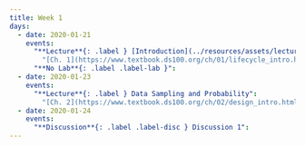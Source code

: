 ```yaml
---
title: Week 1
days:
  - date: 2020-01-21
    events:
      "**Lecture**{: .label } [Introduction](../resources/assets/lectures/lec01/01-intro-to-data100-v3_small.pdf)":
        "[Ch. 1](https://www.textbook.ds100.org/ch/01/lifecycle_intro.html)"
      "**No Lab**{: .label .label-lab }":
  - date: 2020-01-23
    events:
      "**Lecture**{: .label } Data Sampling and Probability":
        "[Ch. 2](https://www.textbook.ds100.org/ch/02/design_intro.html)"
  - date: 2020-01-24
    events:
      "**Discussion**{: .label .label-disc } Discussion 1":
---
```



